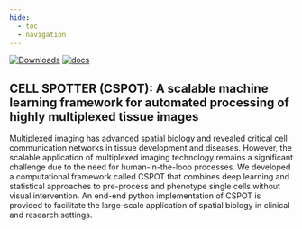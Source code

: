 ```yaml
---
hide:
  - toc        
  - navigation
---
```


[![Downloads](https://static.pepy.tech/badge/cspot)](https://pepy.tech/project/cspot)
[![docs](https://github.com/nirmallab/cspot/actions/workflows/docs.yml/badge.svg)](https://github.com/nirmallab/cspot/actions/workflows/docs.yml)


## CELL SPOTTER (CSPOT): A scalable machine learning framework for automated processing of highly multiplexed tissue images  

Multiplexed imaging has advanced spatial biology and revealed critical cell communication networks in tissue development and diseases. However, the scalable application of multiplexed imaging technology remains a significant challenge due to the need for human-in-the-loop processes. We developed a computational framework called CSPOT that combines deep learning and statistical approaches to pre-process and phenotype single cells without visual intervention. An end-end python implementation of CSPOT is provided to facilitate the large-scale application of spatial biology in clinical and research settings. 
